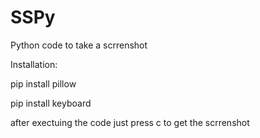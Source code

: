 # SSPy

Python code to take a scrrenshot 

Installation:

pip install pillow

pip install keyboard

after exectuing the code just press c to get the scrrenshot

